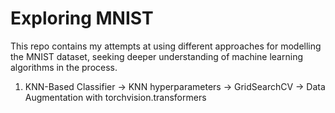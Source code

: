 # Exploring MNIST
This repo contains my attempts at using different approaches for modelling the MNIST dataset, seeking deeper understanding of machine learning algorithms in the process.

1. KNN-Based Classifier
   -> KNN hyperparameters
   -> GridSearchCV
   -> Data Augmentation with torchvision.transformers
